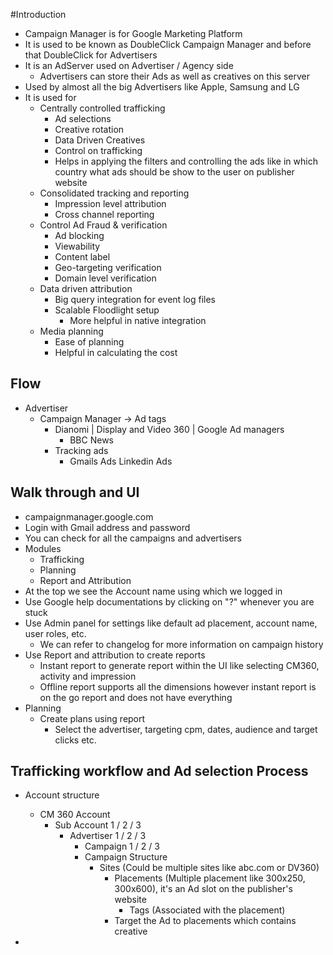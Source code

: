 #Introduction
- Campaign Manager is for Google Marketing Platform
- It is used to be known as DoubleClick Campaign Manager and before that DoubleClick for Advertisers 
- It is an AdServer used on Advertiser / Agency side 
  - Advertisers can store their Ads as well as creatives on this server
- Used by almost all the big Advertisers like Apple, Samsung and LG 
- It is used for 
  - Centrally controlled trafficking
    - Ad selections 
    - Creative rotation
    - Data Driven Creatives
    - Control on trafficking
    - Helps in applying the filters and controlling the ads like in which country what ads should be show to the user on publisher website
  - Consolidated tracking and reporting 
    - Impression level attribution
    - Cross channel reporting
  - Control Ad Fraud & verification
    - Ad blocking
    - Viewability
    - Content label
    - Geo-targeting verification
    - Domain level verification
  - Data driven attribution
    - Big query integration for event log files
    - Scalable Floodlight setup
      - More helpful in native integration
  - Media planning
    - Ease of planning
    - Helpful in calculating the cost

## Flow 
- Advertiser 
  - Campaign Manager -> Ad tags
    - Dianomi | Display and Video 360 | Google Ad managers
      - BBC News
    - Tracking ads
      - Gmails Ads  Linkedin Ads

## Walk through and UI 
- campaignmanager.google.com
- Login with Gmail address and password
- You can check for all the campaigns and advertisers 
- Modules
  - Trafficking
  - Planning
  - Report and Attribution
- At the top we see the Account name using which we logged in
- Use Google help documentations by clicking on "?" whenever you are stuck
- Use Admin panel for settings like default ad placement, account name, user roles, etc.
  - We can refer to changelog for more information on campaign history 
- Use Report and attribution to create reports 
  - Instant report to generate report within the UI like selecting CM360, activity and impression
  - Offline report supports all the dimensions however instant report is on the go report and does not have everything
- Planning
  - Create plans using report 
    - Select the advertiser, targeting cpm, dates, audience and target clicks etc.

## Trafficking workflow and Ad selection Process
- Account structure
  - CM 360 Account 
    - Sub Account 1 / 2 / 3
      - Advertiser 1 / 2 / 3
        - Campaign 1 / 2 / 3
        - Campaign Structure 
          - Sites (Could be multiple sites like abc.com or DV360)
            - Placements (Multiple placement like 300x250, 300x600), it's an Ad slot on the publisher's website
              - Tags (Associated with the placement)
            - Target the Ad to placements which contains creative

- 
